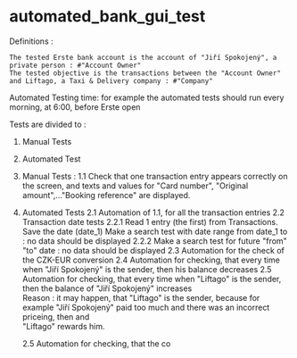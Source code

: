 # automated_bank_gui_test

Definitions :

    The tested Erste bank account is the account of "Jiří Spokojený", a private person : #"Account Owner"
    The tested objective is the transactions between the "Account Owner" and Liftago, a Taxi & Delivery company : #"Company"

Automated Testing time: for example the automated tests should run every morning, at 6:00, before Erste open


Tests are divided to : 

1. Manual Tests

2. Automated Test


1. Manual Tests : 
    1.1   Check that one transaction entry appears correctly on the screen, and texts and values for "Card number", "Original amount",..."Booking             reference" are displayed.
    
2. Automated Tests
    2.1  Automation of 1.1, for all the transaction entries
    2.2  Transaction date tests
         2.2.1  Read 1 entry (the first) from Transactions. Save the date (date_1)
                Make a search test with date range from date_1 to <earlier date>   : no data should be displayed
         2.2.2  Make a search test for future "from" "to" date :  no data should be displayed
    2.3  Automation for the check of the CZK-EUR conversion
    2.4  Automation for checking, that every time when "Jiří Spokojený"  is the sender, then his balance decreases 
    2.5  Automation for checking, that every time when "Liftago" is the sender, then the balance of "Jiří Spokojený" increases    
         Reason : it may happen, that "Liftago" is the sender, because for example "Jiří Spokojený" paid too much and there was an incorrect priceing, then and    
                  "Liftago" rewards him. 
   
    2.5  Automation for checking, that the co
